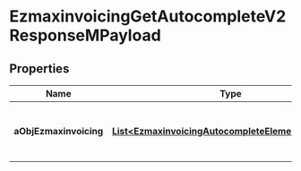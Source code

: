 

# EzmaxinvoicingGetAutocompleteV2ResponseMPayload

## Properties

Name | Type | Description | Notes
------------ | ------------- | ------------- | -------------
**aObjEzmaxinvoicing** | [**List&lt;EzmaxinvoicingAutocompleteElementResponse&gt;**](EzmaxinvoicingAutocompleteElementResponse.md) | An array of Ezmaxinvoicing autocomplete element response. | 




